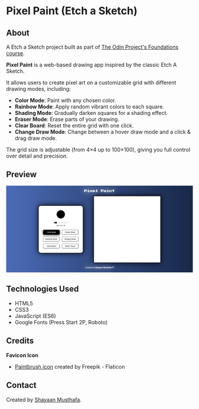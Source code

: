 # Pixel Paint (Etch a Sketch)

## About

A Etch a Sketch project built as part of [The Odin Project's Foundations course](https://www.theodinproject.com/lessons/foundations-etch-a-sketch).

**Pixel Paint** is a web-based drawing app inspired by the classic Etch A Sketch.

It allows users to create pixel art on a customizable grid with different drawing modes, including:

- **Color Mode**: Paint with any chosen color.
- **Rainbow Mode**: Apply random vibrant colors to each square.
- **Shading Mode**: Gradually darken squares for a shading effect.
- **Eraser Mode**: Erase parts of your drawing.
- **Clear Board**: Reset the entire grid with one click.
- **Change Draw Mode**: Change between a hover draw mode and a click & drag draw mode.

The grid size is adjustable (from 4×4 up to 100×100), giving you full control over detail and precision.

## Preview

![Homepage Screenshot](images/homepage-screenshot.png)

## Technologies Used

- HTML5
- CSS3
- JavaScript (ES6)
- Google Fonts (Press Start 2P, Roboto)

## Credits

**Favicon Icon**

- [Paintbrush icon](https://www.flaticon.com/free-icon/paintbrush_420305) created by Freepik - Flaticon

## Contact

Created by [Shayaan Musthafa](https://github.com/shayaan183).